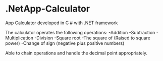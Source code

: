 # .NetApp-Calculator
App Calculator developed in C # with .NET framework 

The calculator operates the following operations:
-Addition
-Subtraction
-Multiplication
-Division
-Square root
-The square of (Raised to square power)
-Change of sign (negative plus positive numbers)

Able to chain operations and handle the decimal point appropriately.
